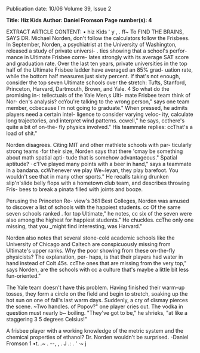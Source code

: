 Publication date: 10/06
Volume 39, Issue 2

**Title: Hiz Kids**
**Author: Daniel Fromson**
**Page number(s): 4**

EXTRACT ARTICLE CONTENT:
• 
hiz Kids 
' 
y , . 
ff~ 
To FIND THE BRAINS, SAYS DR. 
Michael Norden, don't follow the 
calculators follow the Frisbees. In 
September, Norden, a psychiatrist 
at the University of Washington, 
released a study of private universi-
. ties showing that a school's perfor-
mance in Ultimate Frisbee corre-
lates strongly with its average SAT 
score and graduation rate. Over the 
last ten years, private universities in 
the top half of the Ultimate Frisbee 
ladder have averaged an 85% grad-
uation rate, while the bottom half 
measures just sixty percent. If that's 
not enough, consider the top seven 
Ultimate schools over the stretch: 
Tufts, Stanford, Princeton, Harvard, 
Dartmouth, Brown, and Yale. 
4 
So what do the promising in-: 
tellectuals of the Yale Men,s Ulti-
mate Frisbee team think of Nor-
den's analysis? ccYou're talking to 
the wrong person," says one team 
member, ccbecause I'm not going 
to graduate." When pressed, he 
admits players need a certain intel-
ligence to consider varying veloc-
ity, calculate long trajectories, and 
interpret wind patterns. ccwell," he 
says, ccthere's quite a bit of on-the-
fly physics involved." 
His teammate replies: ccThat's a 
load of shit." 

Norden disagrees. Citing MIT 
and other mathlete schools with par-
ticularly strong teams ·for their size, 
Norden says that there 'cmay be 
something about math spatial apti-
tude that is somehow advantageous." 
Spatial aptitude? · c'I've played 
many points with a beer in hand," 
says a teammate in a bandana. 
ccWhenever we play We~leyan, they 
play barefoot. You wouldn't see 
that in many other sports." He 
recalls taking drunken slip'n'slide 
belly flops with a hometown club 
team, and describes throwing Fris-
bees to break a pinata filled with 
joints and booze. 

Perusing the Princeton Re-
view's 361 Best Colleges, Norden 
was amused to discover a list of 
schools with the happiest students. 
cc Of the same seven schools ranked 
. 
for top Ultimate," he notes, cc six 
of the seven were also among the 
highest for happiest students." He 
chuckles. ccThe only one missing, 
that you _might find interesting, 
was Harvard." 

Norden also notes that several 
stone-cold academic schools like the 
University of Chicago and Caltech 
are conspicuously missing from 
Ultimate's upper ranks. Why the 
poor showing from these on-the-fly 
physicists? The explanation, per-
haps, is that their players had water 
in hand instead of Colt 45s. ccThe 
ones that are missing from the very 
top," says Norden, are the schools 
with cc a culture that's maybe a little 
bit less fun-oriented." 

The Yale team doesn't have 
this problem. Having finished their 
warm-up tosses, they form a circle 
on the field and begin to stretch, 
soaking up the hot sun on one of 
fall's last warm days. Suddenly, a cry 
of dismay pierces the scene. ~Two 
handles. of Popov?" one player cries 
out. The vodka in question must 
nearly b~ boiling. "They've got to 
be," he shrieks, "at like a staggering 
3 5 degrees Celsius!" 

A frisbee player with a working 
knowledge of the metric system and 
the chemical properties of ethanol? 
Dr. Norden wouldn't be surprised. 
-Daniel Fromson 
1 
•t. 
.~ 
. --, 
, 
. J 
.: 
. ' 
·~ 
j